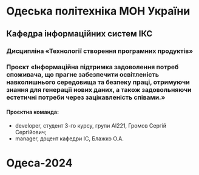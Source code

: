 # Одеська політехніка МОН України
## Кафедра інформаційних систем ІКС
### Дисципліна «Технології створення програмних продуктів»
### Проєкт «Інформаційна підтримка задоволення потреб споживача, що прагне забезпечити освітленість навколишнього середовища та безпеку праці, отримуючи знання для генерації нових даних, а також задовольняючи естетичні потреби через зацікавленість співами.»
#### Проєктна команда:
- developer, студент 3-го курсу, групи АІ221, Громов Сергій Сергійович;
- manager, доцент кафедри ІС, Блажко О.А.

# Одеса-2024

